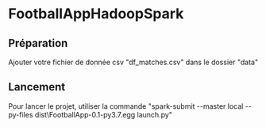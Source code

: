 # FootballAppHadoopSpark

## Préparation

Ajouter votre fichier de donnée csv "df_matches.csv" dans le dossier "data"

## Lancement

Pour lancer le projet, utiliser la commande "spark-submit --master local --py-files dist\FootballApp-0.1-py3.7.egg launch.py"